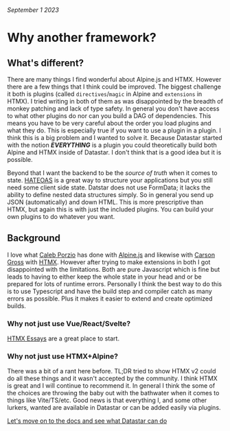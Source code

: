 _September 1 2023_

# Why another framework?

## What's different?

There are many things I find wonderful about Alpine.js and HTMX. However there are a few things that I think could be improved. The biggest challenge it both is plugins (called `directives`/`magic` in Alpine and `extensions` in HTMX). I tried writing in both of them as was disappointed by the breadth of monkey patching and lack of type safety. In general you don't have access to what other plugins do nor can you build a DAG of dependencies. This means you have to be very careful about the order you load plugins and what they do. This is especially true if you want to use a plugin in a plugin. I think this is a big problem and I wanted to solve it. Because Datastar started with the notion **_EVERYTHING_** is a plugin you could theoretically build both Alpine and HTMX inside of Datastar. I don't think that is a good idea but it is possible.

Beyond that I want the backend to be the _source of truth_ when it comes to state. [HATEOAS](https://en.wikipedia.org/wiki/HATEOAS) is a great way to structure your applications but you still need some client side state. Datstar does not use FormData; it lacks the ability to define nested data structures simply. So in general you send up JSON (automatically) and down HTML. This is more prescriptive than HTMX, but again this is with just the included plugins. You can build your own plugins to do whatever you want.

## Background

I love what [Caleb Porzio](https://calebporzio.com/) has done with [Alpine.js](https://alpinejs.dev/) and likewise with [Carson Gross](https://bigsky.software/cv/) with [HTMX](https://htmx.org/). However after trying to make extensions in both I got disappointed with the limitations. Both are pure Javascript which is fine but leads to having to either keep the whole state in your head and or be prepared for lots of runtime errors. Personally I think the best way to do this is to use Typescript and have the build step and compiler catch as many errors as possible. Plus it makes it easier to extend and create optimized builds.

### Why not just use Vue/React/Svelte?

[HTMX Essays](https://htmx.org/essays/) are a great place to start.

### Why not just use HTMX+Alpine?

There was a bit of a rant here before. TL;DR tried to show HTMX v2 could do all these things and it wasn't accepted by the community. I think HTMX is great and I will continue to recommend it. In general I think the some of the choices are throwing the baby out with the bathwater when it comes to things like Vite/TS/etc. Good news is that everything I, and some other lurkers, wanted are available in Datastar or can be added easily via plugins.

[Let's move on to the docs and see what Datastar can do](/docs)
